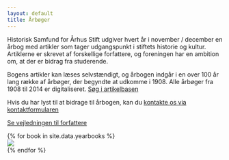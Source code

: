 ```yaml
---
layout: default
title: Årbøger
---
```


<div class="yearbook-intro">
    <div>
        <p>Historisk Samfund for Århus Stift udgiver hvert år i november / december en årbog med artikler som tager udgangspunkt i stiftets historie og kultur. Artiklerne er skrevet af forskellige forfattere, og foreningen har en ambition om, at der er bidrag fra studerende.</p>
        <p>Bogens artikler kan læses selvstændigt, og årbogen indgår i en over 100 år lang række af årbøger, der begyndte at udkomme i 1908. Alle årbøger fra 1908 til 2014 er digitaliseret. <a href="{{ 'artikler' | relative_url }}">Søg i artikelbasen</a></p>
    </div>
    <div>
        <p>Hvis du har lyst til at bidrage til årbogen, kan du <a href="{{ 'kontakt' | relative_url }}">kontakte os via kontaktformularen</a></p>
        <p><a href="{{ 'assets/Forfattervejledning.pdf' | relative_url }}">Se vejledningen til forfattere</a></p>
    </div>
</div>

<div class="yearbook-list">
    {% for book in site.data.yearbooks %}
    <div>
        <a href="{{ book.url | relative_url }}">
            <img src="{{ book.image_front_url | relative_url }}" />
        </a>
    </div>
    {% endfor %}
</div>
